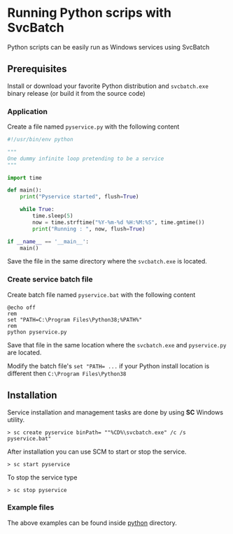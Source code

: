 # Running Python scrips with SvcBatch

Python scripts can be easily run as Windows
services using SvcBatch


## Prerequisites

Install or download your favorite Python distribution
and `svcbatch.exe` binary release (or build it from the source code)

### Application

Create a file named `pyservice.py` with the following content

```python
#!/usr/bin/env python

"""
One dummy infinite loop pretending to be a service
"""

import time

def main():
    print("Pyservice started", flush=True)

    while True:
        time.sleep(5)
        now = time.strftime("%Y-%m-%d %H:%M:%S", time.gmtime())
        print("Running : ", now, flush=True)

if __name__ == '__main__':
    main()

```

Save the file in the same directory where
the `svcbatch.exe` is located.


### Create service batch file

Create batch file named `pyservice.bat`
with the following content

```batchfile
@echo off
rem
set "PATH=C:\Program Files\Python38;%PATH%"
rem
python pyservice.py

```

Save that file in the same location where the
`svcbatch.exe` and `pyservice.py` are located.

Modify the batch file's `set "PATH= ...` if your Python
install location is different then `C:\Program Files\Python38`

## Installation

Service installation and management tasks are done
by using **SC** Windows utility.


```no-highlight
> sc create pyservice binPath= ""%CD%\svcbatch.exe" /c /s pyservice.bat"

```

After installation you can use SCM to start or stop the service.

```no-highlight
> sc start pyservice

```

To stop the service type

```no-highlight
> sc stop pyservice

```

### Example files

The above examples can be found inside
[python](python/) directory.

